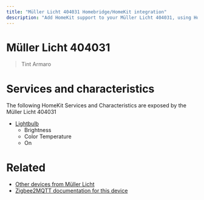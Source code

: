 ```yaml
---
title: "Müller Licht 404031 Homebridge/HomeKit integration"
description: "Add HomeKit support to your Müller Licht 404031, using Homebridge, Zigbee2MQTT and homebridge-z2m."
---
```

<!---
This file has been GENERATED using src/docgen/docgen.ts
DO NOT EDIT THIS FILE MANUALLY!
-->
# Müller Licht 404031
> Tint Armaro


# Services and characteristics
The following HomeKit Services and Characteristics are exposed by
the Müller Licht 404031

* [Lightbulb](../../light.md)
  * Brightness
  * Color Temperature
  * On


# Related
* [Other devices from Müller Licht](../index.md#muller_licht)
* [Zigbee2MQTT documentation for this device](https://www.zigbee2mqtt.io/devices/404031.html)